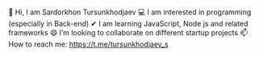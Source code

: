 <!--
**sardorkhon2002/sardorkhon2002** is a ✨ _special_ ✨ repository because its `README.md` (this file) appears on your GitHub profile.

Here are some ideas to get you started:

- 🔭 I’m currently working on ...
- 🌱 I’m currently learning ...
- 👯 I’m looking to collaborate on ...
- 🤔 I’m looking for help with ...
- 💬 Ask me about ...
- 📫 How to reach me: ...
- 😄 Pronouns: ...
- ⚡ Fun fact: ...
-->

👋 Hi, I am Sardorkhon Tursunkhodjaev
💻 I am interested in programming (especially in Back-end)
✔ I am learning JavaScript, Node js and related frameworks
😄 I’m looking to collaborate on different startup projects
📫 How to reach me: https://t.me/tursunkhodjaev_s
